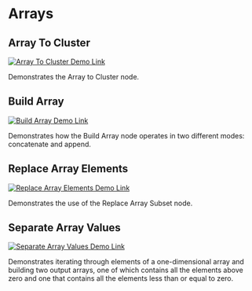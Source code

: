 # Arrays

## Array To Cluster

[![Array To Cluster Demo Link](https://img.shields.io/badge/Details-Demo_Link-green.svg)](https://ni.github.io/webvi-examples/ProgrammingBasics/Arrays/ArrayToCluster/Builds/WebApp_Default%20Web%20Server/)

Demonstrates the Array to Cluster node.

## Build Array

[![Build Array Demo Link](https://img.shields.io/badge/Details-Demo_Link-green.svg)](https://ni.github.io/webvi-examples/ProgrammingBasics/Arrays/BuildArray/Builds/WebApp_Default%20Web%20Server/)

Demonstrates how the Build Array node operates in two different modes: concatenate and append.

## Replace Array Elements

[![Replace Array Elements Demo Link](https://img.shields.io/badge/Details-Demo_Link-green.svg)](https://ni.github.io/webvi-examples/ProgrammingBasics/Arrays/ReplaceArrayElements/Builds/WebApp_Default%20Web%20Server/)

Demonstrates the use of the Replace Array Subset node.

## Separate Array Values

[![Separate Array Values Demo Link](https://img.shields.io/badge/Details-Demo_Link-green.svg)](https://ni.github.io/webvi-examples/ProgrammingBasics/Arrays/SeparateArrayValues/Builds/WebApp_Default%20Web%20Server/)

Demonstrates iterating through elements of a one-dimensional array and building two output arrays, one of which contains all the elements above zero and one that contains all the elements less than or equal to zero.
